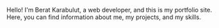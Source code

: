 Hello! I'm Berat Karabulut, a web developer, and this is my portfolio site. Here, you can find information about me, my projects, and my skills.
